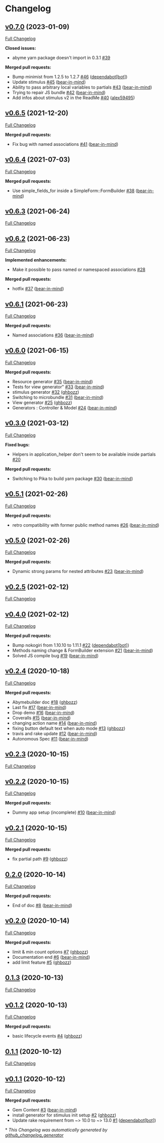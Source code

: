 # Changelog

## [v0.7.0](https://github.com/eki-177/abyme/tree/v0.7.0) (2023-01-09)

[Full Changelog](https://github.com/eki-177/abyme/compare/v0.6.5...v0.7.0)

**Closed issues:**

- abyme yarn package doesn't import in 0.3.1 [\#39](https://github.com/eki-177/abyme/issues/39)

**Merged pull requests:**

- Bump minimist from 1.2.5 to 1.2.7 [\#46](https://github.com/eki-177/abyme/pull/46) ([dependabot[bot]](https://github.com/apps/dependabot))
- Update stimulus [\#45](https://github.com/eki-177/abyme/pull/45) ([bear-in-mind](https://github.com/bear-in-mind))
- Ability to pass arbitrary local variables to partials [\#43](https://github.com/eki-177/abyme/pull/43) ([bear-in-mind](https://github.com/bear-in-mind))
- Trying to repair JS bundle [\#42](https://github.com/eki-177/abyme/pull/42) ([bear-in-mind](https://github.com/bear-in-mind))
- Add infos about stimulus v2 in the ReadMe [\#40](https://github.com/eki-177/abyme/pull/40) ([alex59495](https://github.com/alex59495))

## [v0.6.5](https://github.com/eki-177/abyme/tree/v0.6.5) (2021-12-20)

[Full Changelog](https://github.com/eki-177/abyme/compare/v0.6.4...v0.6.5)

**Merged pull requests:**

- Fix bug with named associations [\#41](https://github.com/eki-177/abyme/pull/41) ([bear-in-mind](https://github.com/bear-in-mind))

## [v0.6.4](https://github.com/eki-177/abyme/tree/v0.6.4) (2021-07-03)

[Full Changelog](https://github.com/eki-177/abyme/compare/v0.6.3...v0.6.4)

**Merged pull requests:**

- Use simple\_fields\_for inside a SimpleForm::FormBuilder [\#38](https://github.com/eki-177/abyme/pull/38) ([bear-in-mind](https://github.com/bear-in-mind))

## [v0.6.3](https://github.com/eki-177/abyme/tree/v0.6.3) (2021-06-24)

[Full Changelog](https://github.com/eki-177/abyme/compare/v0.6.2...v0.6.3)

## [v0.6.2](https://github.com/eki-177/abyme/tree/v0.6.2) (2021-06-23)

[Full Changelog](https://github.com/eki-177/abyme/compare/v0.6.1...v0.6.2)

**Implemented enhancements:**

- Make it possible to pass named or namespaced associations [\#28](https://github.com/eki-177/abyme/issues/28)

**Merged pull requests:**

- hotfix [\#37](https://github.com/eki-177/abyme/pull/37) ([bear-in-mind](https://github.com/bear-in-mind))

## [v0.6.1](https://github.com/eki-177/abyme/tree/v0.6.1) (2021-06-23)

[Full Changelog](https://github.com/eki-177/abyme/compare/v0.6.0...v0.6.1)

**Merged pull requests:**

- Named associations [\#36](https://github.com/eki-177/abyme/pull/36) ([bear-in-mind](https://github.com/bear-in-mind))

## [v0.6.0](https://github.com/eki-177/abyme/tree/v0.6.0) (2021-06-15)

[Full Changelog](https://github.com/eki-177/abyme/compare/v0.3.0...v0.6.0)

**Merged pull requests:**

- Resource generator [\#35](https://github.com/eki-177/abyme/pull/35) ([bear-in-mind](https://github.com/bear-in-mind))
- Tests for view generator" [\#33](https://github.com/eki-177/abyme/pull/33) ([bear-in-mind](https://github.com/bear-in-mind))
- stimulus generator [\#32](https://github.com/eki-177/abyme/pull/32) ([ghbozz](https://github.com/ghbozz))
- Switching to microbundle [\#31](https://github.com/eki-177/abyme/pull/31) ([bear-in-mind](https://github.com/bear-in-mind))
- View generator [\#25](https://github.com/eki-177/abyme/pull/25) ([ghbozz](https://github.com/ghbozz))
- Generators : Controller & Model [\#24](https://github.com/eki-177/abyme/pull/24) ([bear-in-mind](https://github.com/bear-in-mind))

## [v0.3.0](https://github.com/eki-177/abyme/tree/v0.3.0) (2021-03-12)

[Full Changelog](https://github.com/eki-177/abyme/compare/v0.5.1...v0.3.0)

**Fixed bugs:**

- Helpers in application\_helper don't seem to be available inside partials [\#20](https://github.com/eki-177/abyme/issues/20)

**Merged pull requests:**

- Switching to Pika to build yarn package [\#30](https://github.com/eki-177/abyme/pull/30) ([bear-in-mind](https://github.com/bear-in-mind))

## [v0.5.1](https://github.com/eki-177/abyme/tree/v0.5.1) (2021-02-26)

[Full Changelog](https://github.com/eki-177/abyme/compare/v0.5.0...v0.5.1)

**Merged pull requests:**

- retro compatibility with former public method names [\#26](https://github.com/eki-177/abyme/pull/26) ([bear-in-mind](https://github.com/bear-in-mind))

## [v0.5.0](https://github.com/eki-177/abyme/tree/v0.5.0) (2021-02-26)

[Full Changelog](https://github.com/eki-177/abyme/compare/v0.2.5...v0.5.0)

**Merged pull requests:**

- Dynamic strong params for nested attributes [\#23](https://github.com/eki-177/abyme/pull/23) ([bear-in-mind](https://github.com/bear-in-mind))

## [v0.2.5](https://github.com/eki-177/abyme/tree/v0.2.5) (2021-02-12)

[Full Changelog](https://github.com/eki-177/abyme/compare/v0.4.0...v0.2.5)

## [v0.4.0](https://github.com/eki-177/abyme/tree/v0.4.0) (2021-02-12)

[Full Changelog](https://github.com/eki-177/abyme/compare/v0.2.4...v0.4.0)

**Merged pull requests:**

- Bump nokogiri from 1.10.10 to 1.11.1 [\#22](https://github.com/eki-177/abyme/pull/22) ([dependabot[bot]](https://github.com/apps/dependabot))
- Methods naming change & FormBuilder extension [\#21](https://github.com/eki-177/abyme/pull/21) ([bear-in-mind](https://github.com/bear-in-mind))
- Solved JS compile bug [\#19](https://github.com/eki-177/abyme/pull/19) ([bear-in-mind](https://github.com/bear-in-mind))

## [v0.2.4](https://github.com/eki-177/abyme/tree/v0.2.4) (2020-10-18)

[Full Changelog](https://github.com/eki-177/abyme/compare/v0.2.3...v0.2.4)

**Merged pull requests:**

- Abymebuilder doc [\#18](https://github.com/eki-177/abyme/pull/18) ([ghbozz](https://github.com/ghbozz))
- Last fix [\#17](https://github.com/eki-177/abyme/pull/17) ([bear-in-mind](https://github.com/bear-in-mind))
- Drop demo [\#16](https://github.com/eki-177/abyme/pull/16) ([bear-in-mind](https://github.com/bear-in-mind))
- Coveralls [\#15](https://github.com/eki-177/abyme/pull/15) ([bear-in-mind](https://github.com/bear-in-mind))
- changing action name [\#14](https://github.com/eki-177/abyme/pull/14) ([bear-in-mind](https://github.com/bear-in-mind))
- fixing button default text when auto mode [\#13](https://github.com/eki-177/abyme/pull/13) ([ghbozz](https://github.com/ghbozz))
- travis and rake update [\#12](https://github.com/eki-177/abyme/pull/12) ([bear-in-mind](https://github.com/bear-in-mind))
- Autonomous Spec [\#11](https://github.com/eki-177/abyme/pull/11) ([bear-in-mind](https://github.com/bear-in-mind))

## [v0.2.3](https://github.com/eki-177/abyme/tree/v0.2.3) (2020-10-15)

[Full Changelog](https://github.com/eki-177/abyme/compare/v0.2.2...v0.2.3)

## [v0.2.2](https://github.com/eki-177/abyme/tree/v0.2.2) (2020-10-15)

[Full Changelog](https://github.com/eki-177/abyme/compare/v0.2.1...v0.2.2)

**Merged pull requests:**

- Dummy app setup \(incomplete\) [\#10](https://github.com/eki-177/abyme/pull/10) ([bear-in-mind](https://github.com/bear-in-mind))

## [v0.2.1](https://github.com/eki-177/abyme/tree/v0.2.1) (2020-10-15)

[Full Changelog](https://github.com/eki-177/abyme/compare/0.2.0...v0.2.1)

**Merged pull requests:**

- fix partial path [\#9](https://github.com/eki-177/abyme/pull/9) ([ghbozz](https://github.com/ghbozz))

## [0.2.0](https://github.com/eki-177/abyme/tree/0.2.0) (2020-10-14)

[Full Changelog](https://github.com/eki-177/abyme/compare/v0.2.0...0.2.0)

**Merged pull requests:**

- End of doc [\#8](https://github.com/eki-177/abyme/pull/8) ([bear-in-mind](https://github.com/bear-in-mind))

## [v0.2.0](https://github.com/eki-177/abyme/tree/v0.2.0) (2020-10-14)

[Full Changelog](https://github.com/eki-177/abyme/compare/0.1.3...v0.2.0)

**Merged pull requests:**

- limit & min count options [\#7](https://github.com/eki-177/abyme/pull/7) ([ghbozz](https://github.com/ghbozz))
- Documentation end [\#6](https://github.com/eki-177/abyme/pull/6) ([bear-in-mind](https://github.com/bear-in-mind))
- add limit feature [\#5](https://github.com/eki-177/abyme/pull/5) ([ghbozz](https://github.com/ghbozz))

## [0.1.3](https://github.com/eki-177/abyme/tree/0.1.3) (2020-10-13)

[Full Changelog](https://github.com/eki-177/abyme/compare/v0.1.2...0.1.3)

## [v0.1.2](https://github.com/eki-177/abyme/tree/v0.1.2) (2020-10-13)

[Full Changelog](https://github.com/eki-177/abyme/compare/0.1.1...v0.1.2)

**Merged pull requests:**

- basic lifecycle events [\#4](https://github.com/eki-177/abyme/pull/4) ([ghbozz](https://github.com/ghbozz))

## [0.1.1](https://github.com/eki-177/abyme/tree/0.1.1) (2020-10-12)

[Full Changelog](https://github.com/eki-177/abyme/compare/v0.1.1...0.1.1)

## [v0.1.1](https://github.com/eki-177/abyme/tree/v0.1.1) (2020-10-12)

[Full Changelog](https://github.com/eki-177/abyme/compare/9b99709cd8f84e9401adb8ba6f59f0074e2f416b...v0.1.1)

**Merged pull requests:**

- Gem Content [\#3](https://github.com/eki-177/abyme/pull/3) ([bear-in-mind](https://github.com/bear-in-mind))
- install generator for stimulus init setup [\#2](https://github.com/eki-177/abyme/pull/2) ([ghbozz](https://github.com/ghbozz))
- Update rake requirement from ~\> 10.0 to ~\> 13.0 [\#1](https://github.com/eki-177/abyme/pull/1) ([dependabot[bot]](https://github.com/apps/dependabot))



\* *This Changelog was automatically generated by [github_changelog_generator](https://github.com/github-changelog-generator/github-changelog-generator)*

